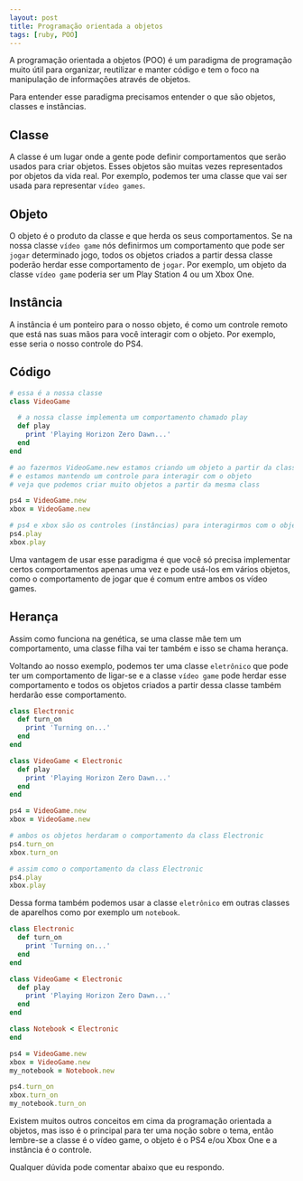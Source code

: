 ```yaml
---
layout: post
title: Programação orientada a objetos
tags: [ruby, POO]
---
```


A programação orientada a objetos (POO) é um paradigma de programação muito útil para organizar, reutilizar e manter código e tem o foco na manipulação de informações através de objetos.

Para entender esse paradigma precisamos entender o que são objetos, classes e instâncias.

## Classe

A classe é um lugar onde a gente pode definir comportamentos que serão usados para criar objetos. Esses objetos são muitas vezes representados por objetos da vida real. Por exemplo, podemos ter uma classe que vai ser usada para representar `vídeo games`.

## Objeto

O objeto é o produto da classe e que herda os seus comportamentos. Se na nossa classe `vídeo game` nós definirmos um comportamento que pode ser `jogar` determinado jogo, todos os objetos criados a partir dessa classe poderão herdar esse comportamento de `jogar`. Por exemplo, um objeto da classe `vídeo game` poderia ser um Play Station 4 ou um Xbox One.

## Instância

A instância é um ponteiro para o nosso objeto, é como um controle remoto que está nas suas mãos para você interagir com o objeto. Por exemplo, esse seria o nosso controle do PS4.

## Código

```ruby
# essa é a nossa classe
class VideoGame

  # a nossa classe implementa um comportamento chamado play
  def play
    print 'Playing Horizon Zero Dawn...'
  end
end

# ao fazermos VideoGame.new estamos criando um objeto a partir da classe acima
# e estamos mantendo um controle para interagir com o objeto
# veja que podemos criar muito objetos a partir da mesma class

ps4 = VideoGame.new
xbox = VideoGame.new

# ps4 e xbox são os controles (instâncias) para interagirmos com o objeto criado
ps4.play
xbox.play
```

Uma vantagem de usar esse paradigma é que você só precisa implementar certos comportamentos apenas uma vez e pode usá-los em vários objetos, como o comportamento de jogar que é comum entre ambos os vídeo games.

## Herança

Assim como funciona na genética, se uma classe mãe tem um comportamento, uma classe filha vai ter também e isso se chama herança.

Voltando ao nosso exemplo, podemos ter uma classe `eletrônico` que pode ter um comportamento de ligar-se e a classe `vídeo game` pode herdar esse comportamento e todos os objetos criados a partir dessa classe também herdarão esse comportamento.

```ruby
class Electronic
  def turn_on
    print 'Turning on...'
  end
end

class VideoGame < Electronic
  def play
    print 'Playing Horizon Zero Dawn...'
  end
end

ps4 = VideoGame.new
xbox = VideoGame.new

# ambos os objetos herdaram o comportamento da class Electronic
ps4.turn_on
xbox.turn_on

# assim como o comportamento da class Electronic
ps4.play
xbox.play
```

Dessa forma também podemos usar a classe `eletrônico` em outras classes de aparelhos como por exemplo um `notebook`.


```ruby
class Electronic
  def turn_on
    print 'Turning on...'
  end
end

class VideoGame < Electronic
  def play
    print 'Playing Horizon Zero Dawn...'
  end
end

class Notebook < Electronic
end

ps4 = VideoGame.new
xbox = VideoGame.new
my_notebook = Notebook.new

ps4.turn_on
xbox.turn_on
my_notebook.turn_on
```

Existem muitos outros conceitos em cima da programação orientada a objetos, mas isso é o principal para ter uma noção sobre o tema, então lembre-se a classe é o vídeo game, o objeto é o PS4 e/ou Xbox One e a instância é o controle.

Qualquer dúvida pode comentar abaixo que eu respondo.
